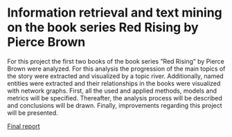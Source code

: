 # Information retrieval and text mining on the book series Red Rising by Pierce Brown

For this project the first two books of the book series ”Red Rising” by Pierce Brown were analyzed. For this analysis the progression of the main topics of the story were extracted and visualized by a topic river. Additionally, named entities were extracted and their relationships in the books were visualized with network graphs.
First, all the used and applied methods, models and metrics will be specified. Thereafter, the analysis process will be described and conclusions will be drawn. Finally, improvements regarding this project will be presented.

[Final report](IRTM_Assignment.pdf)
